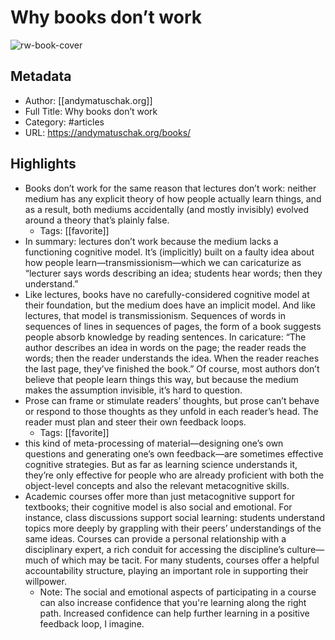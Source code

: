 # Why books don’t work

![rw-book-cover](https://andymatuschak.org/static/images/social/books.png)

## Metadata
- Author: [[andymatuschak.org]]
- Full Title: Why books don’t work
- Category: #articles
- URL: https://andymatuschak.org/books/

## Highlights
- Books don’t work for the same reason that lectures don’t work: neither medium has any explicit theory of how people actually learn things, and as a result, both mediums accidentally (and mostly invisibly) evolved around a theory that’s plainly false.
    - Tags: [[favorite]] 
- In summary: lectures don’t work because the medium lacks a functioning cognitive model. It’s (implicitly) built on a faulty idea about how people learn—transmissionism—which we can caricaturize as “lecturer says words describing an idea; students hear words; then they understand.”
- Like lectures, books have no carefully-considered cognitive model at their foundation, but the medium does have an implicit model. And like lectures, that model is transmissionism. Sequences of words in sequences of lines in sequences of pages, the form of a book suggests people absorb knowledge by reading sentences. In caricature: “The author describes an idea in words on the page; the reader reads the words; then the reader understands the idea. When the reader reaches the last page, they’ve finished the book.” Of course, most authors don’t believe that people learn things this way, but because the medium makes the assumption invisible, it’s hard to question.
- Prose can frame or stimulate readers’ thoughts, but prose can’t behave or respond to those thoughts as they unfold in each reader’s head. The reader must plan and steer their own feedback loops.
    - Tags: [[favorite]] 
- this kind of meta-processing of material—designing one’s own questions and generating one’s own feedback—are sometimes effective cognitive strategies. But as far as learning science understands it, they’re only effective for people who are already proficient with both the object-level concepts and also the relevant metacognitive skills.
- Academic courses offer more than just metacognitive support for textbooks; their cognitive model is also social and emotional. For instance, class discussions support social learning: students understand topics more deeply by grappling with their peers’ understandings of the same ideas. Courses can provide a personal relationship with a disciplinary expert, a rich conduit for accessing the discipline’s culture—much of which may be tacit. For many students, courses offer a helpful accountability structure, playing an important role in supporting their willpower.
    - Note: The social and emotional aspects of participating in a course can also increase confidence that you're learning along the right path. Increased confidence can help further learning in a positive feedback loop, I imagine.

